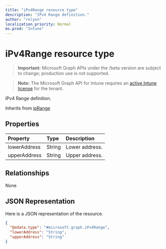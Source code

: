 ```yaml
---
title: "iPv4Range resource type"
description: "IPv4 Range definition."
author: "rolyon"
localization_priority: Normal
ms.prod: "Intune"
---
```


# iPv4Range resource type

> **Important:** Microsoft Graph APIs under the /beta version are subject to change; production use is not supported.

> **Note:** The Microsoft Graph API for Intune requires an [active Intune license](https://go.microsoft.com/fwlink/?linkid=839381) for the tenant.

IPv4 Range definition.


Inherits from [ipRange](../resources/intune-shared-iprange.md)

## Properties
|Property|Type|Description|
|:---|:---|:---|
|lowerAddress|String|Lower address.|
|upperAddress|String|Upper address.|

## Relationships
None

## JSON Representation
Here is a JSON representation of the resource.
<!-- {
  "blockType": "resource",
  "@odata.type": "microsoft.graph.iPv4Range"
}
-->
``` json
{
  "@odata.type": "#microsoft.graph.iPv4Range",
  "lowerAddress": "String",
  "upperAddress": "String"
}
```




